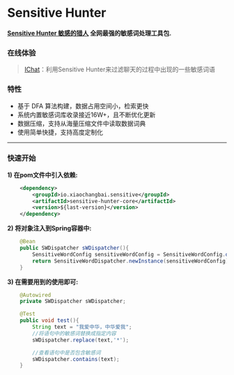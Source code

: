 # Sensitive Hunter

**[Sensitive Hunter 敏感的猎人](https://github.com/xiaochangbai/sensitive-hunter) 全网最强的敏感词处理工具包.**


### 在线体验

> [IChat](http://43.138.164.74)：利用Sensitive Hunter来过滤聊天的过程中出现的一些敏感词语



### 特性

* 基于 DFA 算法构建，数据占用空间小，检索更快
* 系统内置敏感词库收录接近16W+，且不断优化更新
* 数据压缩，支持从海量压缩文件中读取数据词典
* 使用简单快捷，支持高度定制化
----------


### 快速开始


**1) 在pom文件中引入依赖:**
```xml
    <dependency>
        <groupId>io.xiaochangbai.sensitive</groupId>
        <artifactId>sensitive-hunter-core</artifactId>
        <version>${last-version}</version>
    </dependency>
```

**2) 将对象注入到Spring容器中:**

```java
    @Bean
    public SWDispatcher sWDispatcher(){
        SensitiveWordConfig sensitiveWordConfig = SensitiveWordConfig.defaultConfig();
        return SensitiveWordDispatcher.newInstance(sensitiveWordConfig);
    }
```
**3) 在需要用到的使用即可:**

```java
    @Autowired
    private SWDispatcher sWDispatcher;

    @Test
    public void test(){
        String text = "我爱中华，中华爱我";
        //将语句中的敏感词替换成指定内容
        sWDispatcher.replace(text,'*');

        //查看语句中是否包含敏感词
        sWDispatcher.contains(text);
    }
```